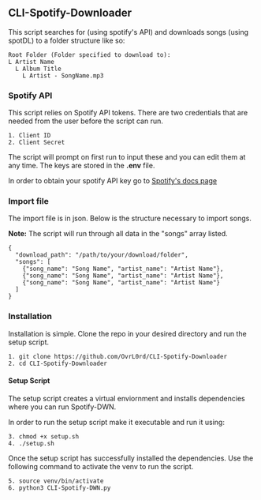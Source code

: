 ## CLI-Spotify-Downloader
This script searches for (using spotify's API) and downloads songs (using spotDL) to a folder structure like so:

    Root Folder (Folder specified to download to):
    L Artist Name
      L Album Title
        L Artist - SongName.mp3

### Spotify API
This script relies on Spotify API tokens. There are two credentials that are needed from the user before the script can run.

    1. Client ID
    2. Client Secret

The script will prompt on first run to input these and you can edit them at any time. The keys are stored in the **.env** file.

In order to obtain your spotify API key go to [Spotify's docs page](https://developer.spotify.com/documentation/web-api/tutorials/getting-started)

### Import file
The import file is in json. Below is the structure necessary to import songs.

**Note:** The script will run through all data in the "songs" array listed.
    
    {
      "download_path": "/path/to/your/download/folder",
      "songs": [
        {"song_name": "Song Name", "artist_name": "Artist Name"},
        {"song_name": "Song Name", "artist_name": "Artist Name"},
        {"song_name": "Song Name", "artist_name": "Artist Name"}
      ]
    }

### Installation
Installation is simple. Clone the repo in your desired directory and run the setup script.

    1. git clone https://github.com/OvrL0rd/CLI-Spotify-Downloader
    2. cd CLI-Spotify-Downloader

#### Setup Script
The setup script creates a virtual enviornment and installs dependencies where you can run Spotify-DWN.

In order to run the setup script make it executable and run it using:

    3. chmod +x setup.sh
    4. ./setup.sh

Once the setup script has successfully installed the dependencies. Use the following command to activate the venv to run the script.

    5. source venv/bin/activate
    6. python3 CLI-Spotify-DWN.py
